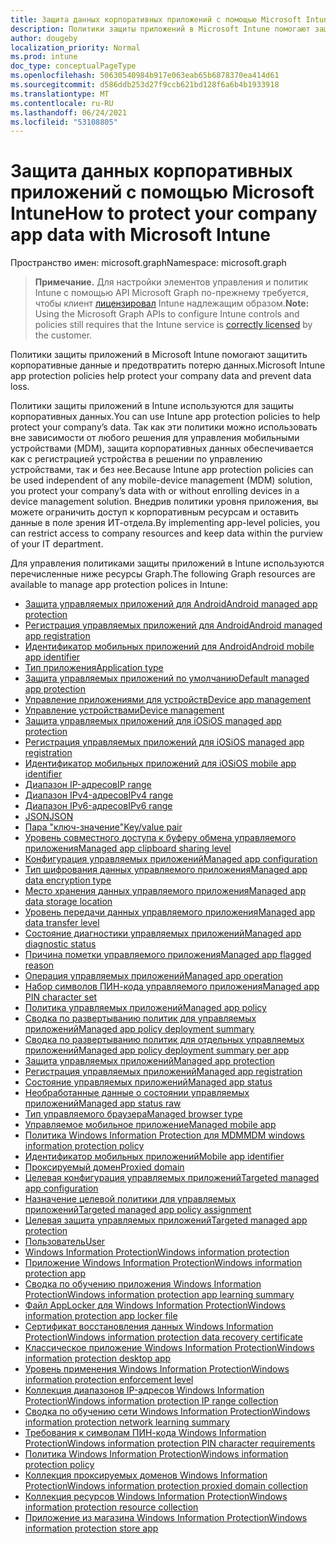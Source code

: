 ```yaml
---
title: Защита данных корпоративных приложений с помощью Microsoft Intune
description: Политики защиты приложений в Microsoft Intune помогают защитить корпоративные данные и предотвратить потерю данных.
author: dougeby
localization_priority: Normal
ms.prod: intune
doc_type: conceptualPageType
ms.openlocfilehash: 50630540984b917e063eab65b6878370ea414d61
ms.sourcegitcommit: d586ddb253d27f9ccb621bd128f6a6b4b1933918
ms.translationtype: MT
ms.contentlocale: ru-RU
ms.lasthandoff: 06/24/2021
ms.locfileid: "53108805"
---
```

# <a name="how-to-protect-your-company-app-data-with-microsoft-intune"></a><span data-ttu-id="81657-103">Защита данных корпоративных приложений с помощью Microsoft Intune</span><span class="sxs-lookup"><span data-stu-id="81657-103">How to protect your company app data with Microsoft Intune</span></span>

<span data-ttu-id="81657-104">Пространство имен: microsoft.graph</span><span class="sxs-lookup"><span data-stu-id="81657-104">Namespace: microsoft.graph</span></span>

> <span data-ttu-id="81657-105">**Примечание.** Для настройки элементов управления и политик Intune с помощью API Microsoft Graph по-прежнему требуется, чтобы клиент [лицензировал](https://www.microsoft.com/en-us/cloud-platform/microsoft-intune-pricing) Intune надлежащим образом.</span><span class="sxs-lookup"><span data-stu-id="81657-105">**Note:** Using the Microsoft Graph APIs to configure Intune controls and policies still requires that the Intune service is [correctly licensed](https://www.microsoft.com/en-us/cloud-platform/microsoft-intune-pricing) by the customer.</span></span>

<span data-ttu-id="81657-106">Политики защиты приложений в Microsoft Intune помогают защитить корпоративные данные и предотвратить потерю данных.</span><span class="sxs-lookup"><span data-stu-id="81657-106">Microsoft Intune app protection policies help protect your company data and prevent data loss.</span></span>

<span data-ttu-id="81657-107">Политики защиты приложений в Intune используются для защиты корпоративных данных.</span><span class="sxs-lookup"><span data-stu-id="81657-107">You can use Intune app protection policies to help protect your company’s data.</span></span> <span data-ttu-id="81657-108">Так как эти политики можно использовать вне зависимости от любого решения для управления мобильными устройствами (MDM), защита корпоративных данных обеспечивается как с регистрацией устройства в решении по управлению устройствами, так и без нее.</span><span class="sxs-lookup"><span data-stu-id="81657-108">Because Intune app protection policies can be used independent of any mobile-device management (MDM) solution, you protect your company’s data with or without enrolling devices in a device management solution.</span></span> <span data-ttu-id="81657-109">Внедрив политики уровня приложения, вы можете ограничить доступ к корпоративным ресурсам и оставить данные в поле зрения ИТ-отдела.</span><span class="sxs-lookup"><span data-stu-id="81657-109">By implementing app-level policies, you can restrict access to company resources and keep data within the purview of your IT department.</span></span>

<span data-ttu-id="81657-110">Для управления политиками защиты приложений в Intune используются перечисленные ниже ресурсы Graph.</span><span class="sxs-lookup"><span data-stu-id="81657-110">The following Graph resources are available to manage app protection polices in Intune:</span></span>  

- [<span data-ttu-id="81657-111">Защита управляемых приложений для Android</span><span class="sxs-lookup"><span data-stu-id="81657-111">Android managed app protection</span></span>](intune-mam-androidmanagedappprotection.md)
- [<span data-ttu-id="81657-112">Регистрация управляемых приложений для Android</span><span class="sxs-lookup"><span data-stu-id="81657-112">Android managed app registration</span></span>](intune-mam-androidmanagedappregistration.md)
- [<span data-ttu-id="81657-113">Идентификатор мобильных приложений для Android</span><span class="sxs-lookup"><span data-stu-id="81657-113">Android mobile app identifier</span></span>](intune-mam-androidmobileappidentifier.md)
- [<span data-ttu-id="81657-114">Тип приложения</span><span class="sxs-lookup"><span data-stu-id="81657-114">Application type</span></span>](intune-wip-applicationtype.md)
- [<span data-ttu-id="81657-115">Защита управляемых приложений по умолчанию</span><span class="sxs-lookup"><span data-stu-id="81657-115">Default managed app protection</span></span>](intune-mam-defaultmanagedappprotection.md)
- [<span data-ttu-id="81657-116">Управление приложениями для устройств</span><span class="sxs-lookup"><span data-stu-id="81657-116">Device app management</span></span>](intune-mam-deviceappmanagement.md)
- [<span data-ttu-id="81657-117">Управление устройствами</span><span class="sxs-lookup"><span data-stu-id="81657-117">Device management</span></span>](intune-wip-devicemanagement.md)
- [<span data-ttu-id="81657-118">Защита управляемых приложений для iOS</span><span class="sxs-lookup"><span data-stu-id="81657-118">iOS managed app protection</span></span>](intune-mam-iosmanagedappprotection.md)
- [<span data-ttu-id="81657-119">Регистрация управляемых приложений для iOS</span><span class="sxs-lookup"><span data-stu-id="81657-119">iOS managed app registration</span></span>](intune-mam-iosmanagedappregistration.md)
- [<span data-ttu-id="81657-120">Идентификатор мобильных приложений для iOS</span><span class="sxs-lookup"><span data-stu-id="81657-120">iOS mobile app identifier</span></span>](intune-mam-iosmobileappidentifier.md)
- [<span data-ttu-id="81657-121">Диапазон IP-адресов</span><span class="sxs-lookup"><span data-stu-id="81657-121">IP range</span></span>](intune-mam-iprange.md)
- [<span data-ttu-id="81657-122">Диапазон IPv4-адресов</span><span class="sxs-lookup"><span data-stu-id="81657-122">IPv4 range</span></span>](intune-mam-ipv4range.md)
- [<span data-ttu-id="81657-123">Диапазон IPv6-адресов</span><span class="sxs-lookup"><span data-stu-id="81657-123">IPv6 range</span></span>](intune-mam-ipv6range.md)
- [<span data-ttu-id="81657-124">JSON</span><span class="sxs-lookup"><span data-stu-id="81657-124">JSON</span></span>](intune-mam-json.md)
- [<span data-ttu-id="81657-125">Пара "ключ-значение"</span><span class="sxs-lookup"><span data-stu-id="81657-125">Key/value pair</span></span>](intune-mam-keyvaluepair.md)
- [<span data-ttu-id="81657-126">Уровень совместного доступа к буферу обмена управляемого приложения</span><span class="sxs-lookup"><span data-stu-id="81657-126">Managed app clipboard sharing level</span></span>](intune-mam-managedappclipboardsharinglevel.md)
- [<span data-ttu-id="81657-127">Конфигурация управляемых приложений</span><span class="sxs-lookup"><span data-stu-id="81657-127">Managed app configuration</span></span>](intune-mam-managedappconfiguration.md)
- [<span data-ttu-id="81657-128">Тип шифрования данных управляемого приложения</span><span class="sxs-lookup"><span data-stu-id="81657-128">Managed app data encryption type</span></span>](intune-mam-managedappdataencryptiontype.md)
- [<span data-ttu-id="81657-129">Место хранения данных управляемого приложения</span><span class="sxs-lookup"><span data-stu-id="81657-129">Managed app data storage location</span></span>](intune-mam-managedappdatastoragelocation.md)
- [<span data-ttu-id="81657-130">Уровень передачи данных управляемого приложения</span><span class="sxs-lookup"><span data-stu-id="81657-130">Managed app data transfer level</span></span>](intune-mam-managedappdatatransferlevel.md)
- [<span data-ttu-id="81657-131">Состояние диагностики управляемых приложений</span><span class="sxs-lookup"><span data-stu-id="81657-131">Managed app diagnostic status</span></span>](intune-mam-managedappdiagnosticstatus.md)
- [<span data-ttu-id="81657-132">Причина пометки управляемого приложения</span><span class="sxs-lookup"><span data-stu-id="81657-132">Managed app flagged reason</span></span>](intune-mam-managedappflaggedreason.md)
- [<span data-ttu-id="81657-133">Операция управляемых приложений</span><span class="sxs-lookup"><span data-stu-id="81657-133">Managed app operation</span></span>](intune-mam-managedappoperation.md)
- [<span data-ttu-id="81657-134">Набор символов ПИН-кода управляемого приложения</span><span class="sxs-lookup"><span data-stu-id="81657-134">Managed app PIN character set</span></span>](intune-mam-managedapppincharacterset.md)
- [<span data-ttu-id="81657-135">Политика управляемых приложений</span><span class="sxs-lookup"><span data-stu-id="81657-135">Managed app policy</span></span>](intune-mam-managedapppolicy.md)
- [<span data-ttu-id="81657-136">Сводка по развертыванию политик для управляемых приложений</span><span class="sxs-lookup"><span data-stu-id="81657-136">Managed app policy deployment summary</span></span>](intune-mam-managedapppolicydeploymentsummary.md)
- [<span data-ttu-id="81657-137">Сводка по развертыванию политик для отдельных управляемых приложений</span><span class="sxs-lookup"><span data-stu-id="81657-137">Managed app policy deployment summary per app</span></span>](intune-mam-managedapppolicydeploymentsummaryperapp.md)
- [<span data-ttu-id="81657-138">Защита управляемых приложений</span><span class="sxs-lookup"><span data-stu-id="81657-138">Managed app protection</span></span>](intune-mam-managedappprotection.md)
- [<span data-ttu-id="81657-139">Регистрация управляемых приложений</span><span class="sxs-lookup"><span data-stu-id="81657-139">Managed app registration</span></span>](intune-mam-managedappregistration.md)
- [<span data-ttu-id="81657-140">Состояние управляемых приложений</span><span class="sxs-lookup"><span data-stu-id="81657-140">Managed app status</span></span>](intune-mam-managedappstatus.md)
- [<span data-ttu-id="81657-141">Необработанные данные о состоянии управляемых приложений</span><span class="sxs-lookup"><span data-stu-id="81657-141">Managed app status raw</span></span>](intune-mam-managedappstatusraw.md)
- [<span data-ttu-id="81657-142">Тип управляемого браузера</span><span class="sxs-lookup"><span data-stu-id="81657-142">Managed browser type</span></span>](intune-mam-managedbrowsertype.md)
- [<span data-ttu-id="81657-143">Управляемое мобильное приложение</span><span class="sxs-lookup"><span data-stu-id="81657-143">Managed mobile app</span></span>](intune-mam-managedmobileapp.md)
- [<span data-ttu-id="81657-144">Политика Windows Information Protection для MDM</span><span class="sxs-lookup"><span data-stu-id="81657-144">MDM windows information protection policy</span></span>](intune-mam-mdmwindowsinformationprotectionpolicy.md)
- [<span data-ttu-id="81657-145">Идентификатор мобильных приложений</span><span class="sxs-lookup"><span data-stu-id="81657-145">Mobile app identifier</span></span>](intune-mam-mobileappidentifier.md)
- [<span data-ttu-id="81657-146">Проксируемый домен</span><span class="sxs-lookup"><span data-stu-id="81657-146">Proxied domain</span></span>](intune-mam-proxieddomain.md)
- [<span data-ttu-id="81657-147">Целевая конфигурация управляемых приложений</span><span class="sxs-lookup"><span data-stu-id="81657-147">Targeted managed app configuration</span></span>](intune-mam-targetedmanagedappconfiguration.md)
- [<span data-ttu-id="81657-148">Назначение целевой политики для управляемых приложений</span><span class="sxs-lookup"><span data-stu-id="81657-148">Targeted managed app policy assignment</span></span>](intune-mam-targetedmanagedapppolicyassignment.md)
- [<span data-ttu-id="81657-149">Целевая защита управляемых приложений</span><span class="sxs-lookup"><span data-stu-id="81657-149">Targeted managed app protection</span></span>](intune-mam-targetedmanagedappprotection.md)
- [<span data-ttu-id="81657-150">Пользователь</span><span class="sxs-lookup"><span data-stu-id="81657-150">User</span></span>](intune-mam-user.md)
- [<span data-ttu-id="81657-151">Windows Information Protection</span><span class="sxs-lookup"><span data-stu-id="81657-151">Windows information protection</span></span>](intune-mam-windowsinformationprotection.md)
- [<span data-ttu-id="81657-152">Приложение Windows Information Protection</span><span class="sxs-lookup"><span data-stu-id="81657-152">Windows information protection app</span></span>](intune-mam-windowsinformationprotectionapp.md)
- [<span data-ttu-id="81657-153">Сводка по обучению приложения Windows Information Protection</span><span class="sxs-lookup"><span data-stu-id="81657-153">Windows information protection app learning summary</span></span>](intune-wip-windowsinformationprotectionapplearningsummary.md)
- [<span data-ttu-id="81657-154">Файл AppLocker для Windows Information Protection</span><span class="sxs-lookup"><span data-stu-id="81657-154">Windows information protection app locker file</span></span>](intune-mam-windowsinformationprotectionapplockerfile.md)
- [<span data-ttu-id="81657-155">Сертификат восстановления данных Windows Information Protection</span><span class="sxs-lookup"><span data-stu-id="81657-155">Windows information protection data recovery certificate</span></span>](intune-mam-windowsinformationprotectiondatarecoverycertificate.md)
- [<span data-ttu-id="81657-156">Классическое приложение Windows Information Protection</span><span class="sxs-lookup"><span data-stu-id="81657-156">Windows information protection desktop app</span></span>](intune-mam-windowsinformationprotectiondesktopapp.md)
- [<span data-ttu-id="81657-157">Уровень применения Windows Information Protection</span><span class="sxs-lookup"><span data-stu-id="81657-157">Windows information protection enforcement level</span></span>](intune-mam-windowsinformationprotectionenforcementlevel.md)
- [<span data-ttu-id="81657-158">Коллекция диапазонов IP-адресов Windows Information Protection</span><span class="sxs-lookup"><span data-stu-id="81657-158">Windows information protection IP range collection</span></span>](intune-mam-windowsinformationprotectioniprangecollection.md)
- [<span data-ttu-id="81657-159">Сводка по обучению сети Windows Information Protection</span><span class="sxs-lookup"><span data-stu-id="81657-159">Windows information protection network learning summary</span></span>](intune-wip-windowsinformationprotectionnetworklearningsummary.md)
- [<span data-ttu-id="81657-160">Требования к символам ПИН-кода Windows Information Protection</span><span class="sxs-lookup"><span data-stu-id="81657-160">Windows information protection PIN character requirements</span></span>](intune-mam-windowsinformationprotectionpincharacterrequirements.md)
- [<span data-ttu-id="81657-161">Политика Windows Information Protection</span><span class="sxs-lookup"><span data-stu-id="81657-161">Windows information protection policy</span></span>](intune-mam-windowsinformationprotectionpolicy.md)
- [<span data-ttu-id="81657-162">Коллекция проксируемых доменов Windows Information Protection</span><span class="sxs-lookup"><span data-stu-id="81657-162">Windows information protection proxied domain collection</span></span>](intune-mam-windowsinformationprotectionproxieddomaincollection.md)
- [<span data-ttu-id="81657-163">Коллекция ресурсов Windows Information Protection</span><span class="sxs-lookup"><span data-stu-id="81657-163">Windows information protection resource collection</span></span>](intune-mam-windowsinformationprotectionresourcecollection.md)
- [<span data-ttu-id="81657-164">Приложение из магазина Windows Information Protection</span><span class="sxs-lookup"><span data-stu-id="81657-164">Windows information protection store app</span></span>](intune-mam-windowsinformationprotectionstoreapp.md)